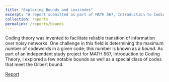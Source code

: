 ```yaml
---
title: "Exploring Bounds and Lexicodes"
excerpt: "A report submitted as part of MATH 567, Introduction to Coding Theory, in Winter 2015 at the University of Michigan."
collection: reports
permalink: /reports/bounds
---
```


Coding theory was invented to facilitate reliable transition of information over noisy networks.  One challenge in this field is determining the maximum number of codewords in a given code; this number is known as a _bound_.  As part of an independent study project for MATH 567, Introduction to Coding Theory, I explored a few notable bounds as well as a special class of codes that meet the Gilbert bound.

[Report](http://tyfried.github.io/files/bounds.pdf)
